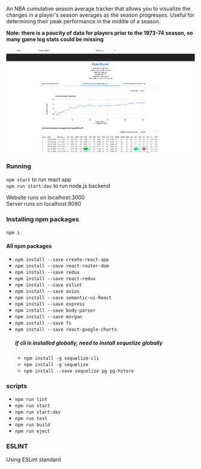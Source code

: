 An NBA cumulative season average tracker that allows you to visualize the changes in a player's season averages as the season progresses.
Useful for determining their peak performance in the middle of a season.

**Note: there is a paucity of data for players prior to the 1973-74 season, so many game log stats could be missing**

![NBA Cumulative Season Average](NBA-Preview.png)

### Running
`npm start` to run react app\
`npm run start:dev` to run node.js backend

Website runs on localhost:3000\
Server runs on localhost:8080

### Installing npm packages
`npm i`

#### All npm packages
- `npm install --save create-react-app`
- `npm install --save react-router-dom`
- `npm install --save redux`
- `npm install --save react-redux`
- `npm install --save eslint`
- `npm install --save axios`
- `npm install --save semantic-ui-React`
- `npm install --save express`
- `npm install --save body-parser`
- `npm install --save morgan`
- `npm install --save fs`
- `npm install --save react-google-charts`
    ##### **if cli is installed globally, need to install sequelize globally**
    - `npm install -g sequelize-cli`
    - `npm install -g sequelize`
    - `npm install --save sequelize pg pg-hstore`

### scripts
- `npm run lint`
- `npm run start`
- `npm run start:dev`
- `npm run test`
- `npm run build`
- `npm run eject`

### ESLINT
Using ESLint standard
